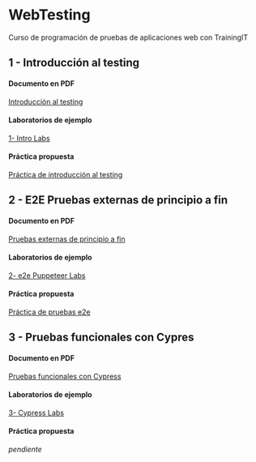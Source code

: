 # WebTesting
Curso de programación de pruebas de aplicaciones web con TrainingIT

## 1 - Introducción al testing

#### Documento en PDF

[Introducción al testing](https://github.com/WebTestingTrit/WebTesting/blob/master/introducci%C3%B3n-al-testing.pdf)

#### Laboratorios de ejemplo
[1- Intro Labs](https://github.com/WebTestingTrit/WebTesting_intro_Labs)

#### Práctica propuesta

[Práctica de introducción al testing](https://github.com/WebTestingTrit/WebTesting/blob/master/pr%C3%A1ctica-introducci%C3%B3n-al-testing.md)


## 2 - E2E Pruebas externas de principio a fin

#### Documento en PDF

[Pruebas externas de principio a fin](https://github.com/WebTestingTrit/WebTesting/blob/master/pruebas-web-de-principio-a-fin.pdf)

#### Laboratorios de ejemplo
[2- e2e Puppeteer Labs](https://github.com/WebTestingTrit/WebTesting_e2e-puppeteer_Labs)

#### Práctica propuesta

[Práctica de pruebas e2e](https://github.com/WebTestingTrit/WebTesting/blob/master/pr%C3%A1ctica-pruebas-e2e.md)


## 3 - Pruebas funcionales con Cypres

#### Documento en PDF

[Pruebas funcionales con Cypress](https://github.com/WebTestingTrit/WebTesting/blob/master/pruebas-funcionales-con-cypress.pdf)

#### Laboratorios de ejemplo
[3- Cypress Labs](https://github.com/WebTestingTrit/WebTesting_e2e-functional_cypress_Labs)

#### Práctica propuesta
_pendiente_
